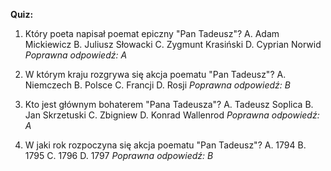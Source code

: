  **Quiz:**

1. Który poeta napisał poemat epiczny "Pan Tadeusz"?
   A. Adam Mickiewicz
   B. Juliusz Słowacki
   C. Zygmunt Krasiński
   D. Cyprian Norwid
   *Poprawna odpowiedź: A*

2. W którym kraju rozgrywa się akcja poematu "Pan Tadeusz"?
   A. Niemczech
   B. Polsce
   C. Francji
   D. Rosji
   *Poprawna odpowiedź: B*

3. Kto jest głównym bohaterem "Pana Tadeusza"?
   A. Tadeusz Soplica
   B. Jan Skrzetuski
   C. Zbigniew
   D. Konrad Wallenrod
   *Poprawna odpowiedź: A*

4. W jaki rok rozpoczyna się akcja poematu "Pan Tadeusz"?
   A. 1794
   B. 1795
   C. 1796
   D. 1797
   *Poprawna odpowiedź: B*

